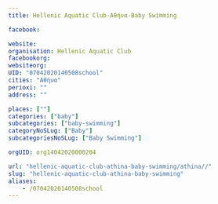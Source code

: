 ```yaml
---
title: Hellenic Aquatic Club-Αθήνα-Baby Swimming

facebook:

website:
organisation: Hellenic Aquatic Club
facebookorg:
websiteorg:
UID: "07042020140508school"
cities: "Αθήνα"
perioxi: ""
address: ""

places: [""]
categories: ["baby"]
subcategories: ["baby-swimming"]
categoryNoSLug: ["Baby"]
subcategoriesNoSLug: ["Baby Swimming"]

orgUID: org14042020000204

url: "hellenic-aquatic-club-athina-baby-swimming/athina//"
slug: "hellenic-aquatic-club-athina-baby-swimming"
aliases:
    - /07042020140508school
---
```





